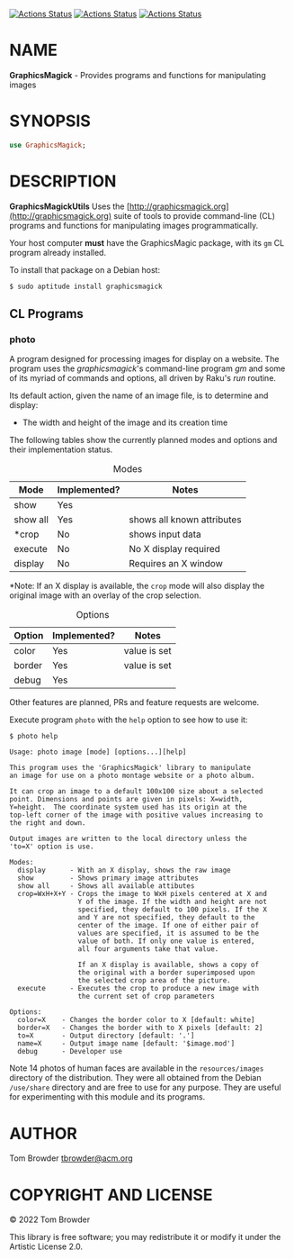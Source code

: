 [![Actions Status](https://github.com/tbrowder/GraphicsMagick/actions/workflows/linux.yml/badge.svg)](https://github.com/tbrowder/GraphicsMagick/actions) [![Actions Status](https://github.com/tbrowder/GraphicsMagick/actions/workflows/macos.yml/badge.svg)](https://github.com/tbrowder/GraphicsMagick/actions) [![Actions Status](https://github.com/tbrowder/GraphicsMagick/actions/workflows/windows.yml/badge.svg)](https://github.com/tbrowder/GraphicsMagick/actions)

NAME
====

**GraphicsMagick** - Provides programs and functions for manipulating images

SYNOPSIS
========

```raku
use GraphicsMagick;
```

DESCRIPTION
===========

**GraphicsMagickUtils** Uses the [http://graphicsmagick.org](http://graphicsmagick.org) suite of tools to provide command-line (CL) programs and functions for manipulating images programmatically.

Your host computer **must** have the GraphicsMagic package, with its `gm` CL program already installed.

To install that package on a Debian host:

    $ sudo aptitude install graphicsmagick

CL Programs
-----------

### **photo**

A program designed for processing images for display on a website. The program uses the *graphicsmagick*'s command-line program *gm* and some of its myriad of commands and options, all driven by Raku's *run* routine.

Its default action, given the name of an image file, is to determine and display:

  * The width and height of the image and its creation time

The following tables show the currently planned modes and options and their implementation status.

<table class="pod-table">
<caption>Modes</caption>
<thead><tr>
<th>Mode</th> <th>Implemented?</th> <th>Notes</th>
</tr></thead>
<tbody>
<tr> <td>show</td> <td>Yes</td> <td></td> </tr> <tr> <td>show all</td> <td>Yes</td> <td>shows all known attributes</td> </tr> <tr> <td>*crop</td> <td>No</td> <td>shows input data</td> </tr> <tr> <td>execute</td> <td>No</td> <td>No X display required</td> </tr> <tr> <td>display</td> <td>No</td> <td>Requires an X window</td> </tr>
</tbody>
</table>

*Note: If an X display is available, the `crop` mode will also display the original image with an overlay of the crop selection.

<table class="pod-table">
<caption>Options</caption>
<thead><tr>
<th>Option</th> <th>Implemented?</th> <th>Notes</th>
</tr></thead>
<tbody>
<tr> <td>color</td> <td>Yes</td> <td>value is set</td> </tr> <tr> <td>border</td> <td>Yes</td> <td>value is set</td> </tr> <tr> <td>debug</td> <td>Yes</td> <td></td> </tr>
</tbody>
</table>

Other features are planned, PRs and feature requests are welcome.

Execute program `photo` with the `help` option to see how to use it:

    $ photo help

    Usage: photo image [mode] [options...][help]

    This program uses the 'GraphicsMagick' library to manipulate
    an image for use on a photo montage website or a photo album.

    It can crop an image to a default 100x100 size about a selected 
    point. Dimensions and points are given in pixels: X=width, 
    Y=height.  The coordinate system used has its origin at the 
    top-left corner of the image with positive values increasing to 
    the right and down.

    Output images are written to the local directory unless the 
    'to=X' option is use.

    Modes:
      display      - With an X display, shows the raw image
      show         - Shows primary image attributes
      show all     - Shows all available attibutes
      crop=WxH+X+Y - Crops the image to WxH pixels centered at X and 
                     Y of the image. If the width and height are not 
                     specified, they default to 100 pixels. If the X 
                     and Y are not specified, they default to the 
                     center of the image. If one of either pair of 
                     values are specified, it is assumed to be the 
                     value of both. If only one value is entered, 
                     all four arguments take that value.

                     If an X display is available, shows a copy of 
                     the original with a border superimposed upon 
                     the selected crop area of the picture.
      execute      - Executes the crop to produce a new image with 
                     the current set of crop parameters

    Options:
      color=X    - Changes the border color to X [default: white]
      border=X   - Changes the border with to X pixels [default: 2]
      to=X       - Output directory [default: '.']
      name=X     - Output image name [default: '$image.mod']
      debug      - Developer use

Note 14 photos of human faces are available in the `resources/images` directory of the distribution. They were all obtained from the Debian `/use/share` directory and are free to use for any purpose. They are useful for experimenting with this module and its programs.

AUTHOR
======

Tom Browder <tbrowder@acm.org>

COPYRIGHT AND LICENSE
=====================

© 2022 Tom Browder

This library is free software; you may redistribute it or modify it under the Artistic License 2.0.

